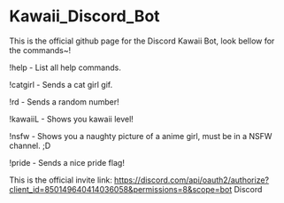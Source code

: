 # Kawaii_Discord_Bot
This is the official github page for the Discord Kawaii Bot, look bellow for the commands~!

!help - List all help commands.

!catgirl - Sends a cat girl gif.

!rd - Sends a random number!

!kawaiiL - Shows you kawaii level!

!nsfw - Shows you a naughty picture of a anime girl, must be in a NSFW channel. ;D

!pride - Sends a nice pride flag!

This is the official invite link: https://discord.com/api/oauth2/authorize?client_id=850149640414036058&permissions=8&scope=bot
Discord
